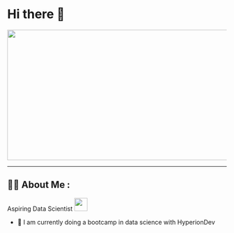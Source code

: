 # Hi there 👋


<div align="left">
  <img src="https://media.giphy.com/media/dWesBcTLavkZuG35MI/giphy.gif" width="600" height="300"/>
</div>

---

## :man_technologist: About Me :

Aspiring Data Scientist <img src="https://media.giphy.com/media/WUlplcMpOCEmTGBtBW/giphy.gif" width="30">

- :telescope: I am currently doing a bootcamp in data science with HyperionDev
